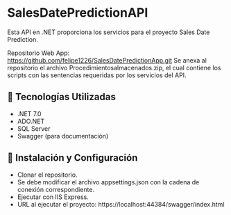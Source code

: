# SalesDatePredictionAPI

Esta API en .NET proporciona los servicios para el proyecto Sales Date Prediction.  

Repositorio Web App: https://github.com/felipe1226/SalesDatePredictionApp.git
Se anexa al repositorio el archivo Procedimientosalmacenados.zip, el cual contiene los scripts con las sentencias requeridas por los servicios del API.

## 🚀 Tecnologías Utilizadas  
- .NET 7.0
- ADO.NET
- SQL Server  
- Swagger (para documentación)  

## 🔧 Instalación y Configuración  

- Clonar el repositorio.
- Se debe modificar el archivo appsettings.json con la cadena de conexión correspondiente.
- Ejecutar con IIS Express.
- URL al ejecutar el proyecto: https://localhost:44384/swagger/index.html
